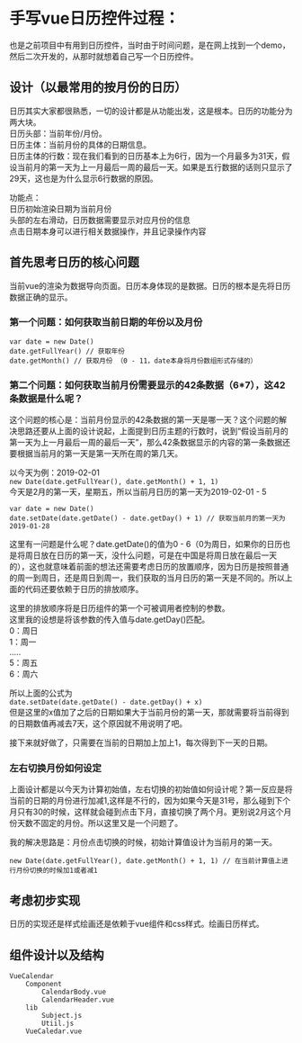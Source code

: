 # 手写vue日历控件过程：

也是之前项目中有用到日历控件，当时由于时间问题，是在网上找到一个demo，然后二次开发的，从那时就想着自己写一个日历控件。

## 设计（以最常用的按月份的日历）
日历其实大家都很熟悉，一切的设计都是从功能出发，这是根本。日历的功能分为两大块。  
日历头部：当前年份/月份。  
日历主体：当前月份的具体的日期信息。  
日历主体的行数：现在我们看到的日历基本上为6行，因为一个月最多为31天，假设当前月的第一天为上一月最后一周的最后一天。如果是五行数据的话则只显示了29天，这也是为什么显示6行数据的原因。  

功能点：  
日历初始渲染日期为当前月份  
头部的左右滑动，日历数据需要显示对应月份的信息  
点击日期本身可以进行相关数据操作，并且记录操作内容  


## 首先思考日历的核心问题

当前vue的渲染为数据导向页面。日历本身体现的是数据。日历的根本是先将日历数据正确的显示。

### 第一个问题：如何获取当前日期的年份以及月份

`var date = new Date()`  
`date.getFullYear() // 获取年份`  
`date.getMonth() // 获取月份 （0 - 11，date本身将月份数组形式存储的）`  

### 第二个问题：如何获取当前月份需要显示的42条数据（6*7），这42条数据是什么呢？
这个问题的核心是：当前月份显示的42条数据的第一天是哪一天？这个问题的解决思路还要从上面的设计说起，上面提到日历主题的行数时，说到“假设当前月的第一天为上一月最后一周的最后一天”，那么42条数据显示的内容的第一条数据还要根据当前月的第一天是第一天所在周的第几天。

以今天为例：2019-02-01  
`new Date(date.getFullYear(), date.getMonth() + 1, 1)`  
今天是2月的第一天，星期五，所以当前月日历的第一天为2019-02-01 - 5  
  
`var date = new Date()`  
`date.setDate(date.getDate() - date.getDay() + 1) // 获取当前月的第一天为2019-01-28`  

这里有一问题是什么呢？date.getDate()的值为0 - 6（0为周日，如果你的日历也是将周日放在日历的第一天，没什么问题，可是在中国是将周日放在最后一天的），这也就意味着前面的想法还需要考虑日历的放置顺序，因为日历是按照普通的周一到周日，还是周日到周一，我们获取的当月日历的第一天是不同的。所以上面的代码还要依赖于日历的排放顺序。  
  
这里的排放顺序将是日历组件的第一个可被调用者控制的参数。   
这里我的设想是将该参数的传入值与date.getDay()匹配。   
0：周日  
1：周一  
.....  
5：周五  
6：周六  

所以上面的公式为  
`date.setDate(date.getDate() - date.getDay() + x)`  
但是这里的x值加了之后的日期如果大于当前月份的第一天，那就需要将当前得到的日期数值再减去7天，这个原因就不用说明了吧。  


接下来就好做了，只需要在当前的日期加上加上1，每次得到下一天的日期。  

### 左右切换月份如何设定
上面设计都是以今天为计算初始值，左右切换的初始值如何设计呢？第一反应是将当前的日期的月份进行加减1,这样是不行的，因为如果今天是31号，那么碰到下个月只有30的时候，这样就会碰到点击下月，直接切换了两个月。更别说2月这个月份天数不固定的月份。所以这里又是一个问题了。  
  
我的解决思路是：月份点击切换的时候，初始计算值设计为当前月的第一天。  

`new Date(date.getFullYear(), date.getMonth() + 1, 1) // 在当前计算值上进行月份切换的时候加1或者减1`  

## 考虑初步实现

日历的实现还是样式绘画还是依赖于vue组件和css样式。绘画日历样式。  


## 组件设计以及结构
```
VueCalendar
	Component
		CalendarBody.vue
		CalendarHeader.vue
	lib
		Subject.js
		Utiil.js
	VueCaledar.vue
```